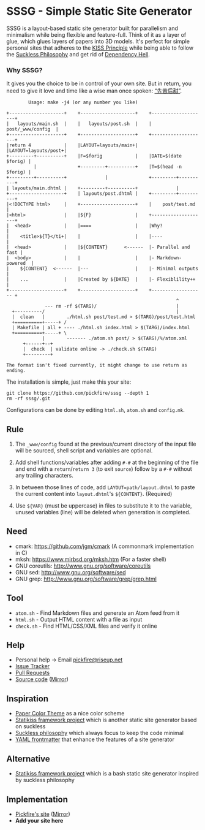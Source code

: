 SSSG - Simple Static Site Generator
===================================

SSSG is a layout-based static site generator built for parallelism and minimalism while being flexible and feature-full. Think of it as a layer of glue, which glues layers of papers into 3D models. It's perfect for simple personal sites that adheres to the [KISS Principle][0] while being able to follow the [Suckless Philosophy][1] and get rid of [Dependency Hell][2].

[0]: https://en.wikipedia.org/wiki/KISS_principle
[1]: http://suckless.org/philosophy
[2]: https://en.wikipedia.org/wiki/Dependency_hell

### Why SSSG?

It gives you the choice to be in control of your own site. But in return, you need to give it love and time like a wise man once spoken: [“先苦后甜”][3].

[3]: http://www.zdic.net/sousuo/?q=%E5%85%88%E8%8B%A6%E5%90%8E%E7%94%9C


            Usage: make -j4 (or any number you like)

    +--------------------+    +--------------------+    +--------------------+
    |   layouts/main.sh  |    |   layouts/post.sh  |    |  post/_www/config  |
    +--------------------+    +--------------------+    +--------------------+
    |return 4            |    |LAYOUT=layouts/main+|    |LAYOUT=layouts/post+|
    +---------+----------+    |F=$forig            |    |DATE=$(date $forig) |
              |               +---------+----------+    |T=$(head -n $forig) |
    +---------+----------+              |               +---------+----------+
    | layouts/main.dhtml |    +---------+----------+              |
    +--------------------+    | layouts/post.dhtml |    +---------+----------+
    |<!DOCTYPE html>     |    +--------------------+    |    post/test.md    |
    |<html>              |    |${F}                |    +--------------------+
    |  <head>            |    |====                |    |Why?                |
    |    <title>${T}</ti+|    |                    |    |----                |
    |  <head>            |    |${CONTENT}      <------  |- Parallel and fast |
    |  <body>            |    |                    |    |- Markdown-powered  |
    |    ${CONTENT}  <------  |---                 |    |- Minimal outputs   |
    |    ...             |    |Created by ${DATE}  |    |- Flexiblility++    |
    +--------------------+    +--------------------+    +------------------- +
                                                                  ^
                  --- rm -rf $(TARG)/                             |
      +----------/                                                |
      |  clean   |        ./html.sh post/test.md > $(TARG)/post/test.html
      +==========+-----+ /
      | Makefile | all + ---- ./html.sh index.html > $(TARG)/index.html
      +==========+-----+ \
                 |        ------- ./atom.sh post/ > $(TARG)/%/atom.xml
          +------+--+
          |  check  | validate online -> ./check.sh $(TARG)
          +---------+
    
    The format isn't fixed currently, it might change to use return as ending.

The installation is simple, just make this your site:
```fish
git clone https://github.com/pickfire/sssg --depth 1
rm -rf sssg/.git
```
Configurations can be done by editing `html.sh`, `atom.sh` and `config.mk`.

Rule
----

1. The `_www/config` found at the previous/current directory of the input file
   will be sourced, shell script and variables are optional.

2. Add shell functions/variables after adding `#-#` at the beginning of the file
   and end with a `return`/`return 3` (to exit `source`) follow by a `#-#`
   without any trailing characters.

3. In between those lines of code, add `LAYOUT=path/layout.dhtml` to paste the
   current content into `layout.dhtml`'s `${CONTENT}`. (Required)

4. Use `${VAR}` (must be uppercase) in files to substitute it to the variable,
   unused variables (line) will be deleted when generation is completed.

Need
----
* cmark: <https://github.com/jgm/cmark> (A commonmark implementation in C)
* mksh: <https://www.mirbsd.org/mksh.htm> (For a faster shell)
* GNU coreutils: <http://www.gnu.org/software/coreutils>
* GNU sed: <http://www.gnu.org/software/sed>
* GNU grep: <http://www.gnu.org/software/grep/grep.html>

Tool
----
- `atom.sh` - Find Markdown files and generate an Atom feed from it
- `html.sh` - Output HTML content with a file as input
- `check.sh` - Find HTML/CSS/XML files and verify it online

Help
----
- Personal help -> Email pickfire@riseup.net
- [Issue Tracker](https://github.com/pickfire/sssg/issues)
- [Pull Requests](https://github.com/pickfire/sssg/pulls)
- [Source code](http://git.pickfire.wha.la/sssg) ([Mirror](https://github.com/pickfire/sssg))

Inspiration
-----------
* [Paper Color Theme](https://github.com/NLKNguyen/papercolor-theme) as a nice
  color scheme
* [Statikiss framework project](https://github.com/moebiuseye/skf) which is
  another static site generator based on suckless
* [Suckless philosophy](http://suckless.org) which always focus to keep the
  code minimal
* [YAML frontmatter](https://jekyllrb.com/docs/frontmatter/) that enhance the
  features of a site generator

Alternative
-----------
* [Statikiss framework project](https://github.com/moebiuseye/skf) which is
  a bash static site generator inspired by suckless philosophy

Implementation
--------------
* [Pickfire's site](http://pickfire.wha.la/) ([Mirror](http://pickfire.github.io/))
* **Add your site here**
